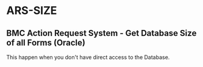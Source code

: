 # ARS-SIZE
## BMC Action Request System - Get Database Size of all Forms (Oracle)

This happen when you don't have direct access to the Database.
